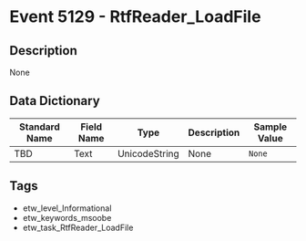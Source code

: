 # Event 5129 - RtfReader_LoadFile

## Description
None

## Data Dictionary
|Standard Name|Field Name|Type|Description|Sample Value|
|---|---|---|---|---|
|TBD|Text|UnicodeString|None|`None`|

## Tags
* etw_level_Informational
* etw_keywords_msoobe
* etw_task_RtfReader_LoadFile
